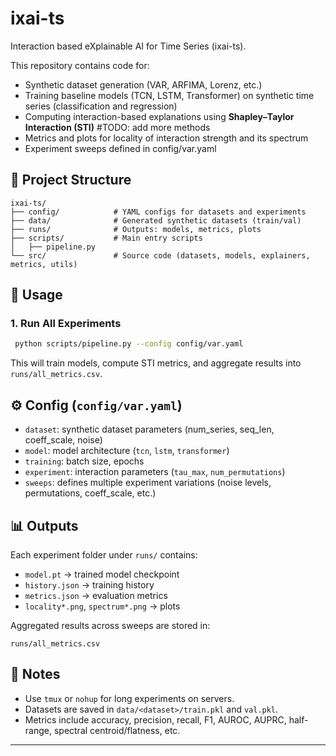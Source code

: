 # ixai-ts

Interaction based eXplainable AI for Time Series (ixai-ts).

This repository contains code for:
- Synthetic dataset generation (VAR, ARFIMA, Lorenz, etc.)
- Training baseline models (TCN, LSTM, Transformer) on synthetic time series (classification and regression)
- Computing interaction-based explanations using **Shapley–Taylor Interaction (STI)** #TODO: add more methods
- Metrics and plots for locality of interaction strength and its spectrum
- Experiment sweeps defined in config/var.yaml

## 📂 Project Structure
```
ixai-ts/
├── config/            # YAML configs for datasets and experiments
├── data/              # Generated synthetic datasets (train/val)
├── runs/              # Outputs: models, metrics, plots
├── scripts/           # Main entry scripts
│   ├── pipeline.py
└── src/               # Source code (datasets, models, explainers, metrics, utils)
```

## 🚀 Usage

### 1. Run All Experiments

```bash
 python scripts/pipeline.py --config config/var.yaml 
```
This will train models, compute STI metrics, and aggregate results into `runs/all_metrics.csv`.

## ⚙️ Config (`config/var.yaml`)
- `dataset`: synthetic dataset parameters (num_series, seq_len, coeff_scale, noise)
- `model`: model architecture (`tcn`, `lstm`, `transformer`)
- `training`: batch size, epochs
- `experiment`: interaction parameters (`tau_max`, `num_permutations`)
- `sweeps`: defines multiple experiment variations (noise levels, permutations, coeff_scale, etc.)

## 📊 Outputs
Each experiment folder under `runs/` contains:
- `model.pt` → trained model checkpoint
- `history.json` → training history
- `metrics.json` → evaluation metrics
- `locality*.png`, `spectrum*.png` → plots

Aggregated results across sweeps are stored in:
```
runs/all_metrics.csv
```

## 🔑 Notes
- Use `tmux` or `nohup` for long experiments on servers.
- Datasets are saved in `data/<dataset>/train.pkl` and `val.pkl`.
- Metrics include accuracy, precision, recall, F1, AUROC, AUPRC, half-range, spectral centroid/flatness, etc.

---

```

